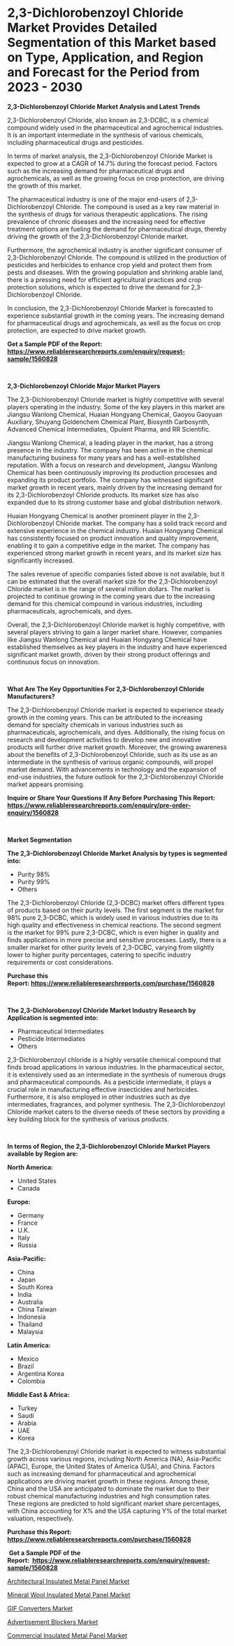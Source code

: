 <p><h1>2,3-Dichlorobenzoyl Chloride Market Provides Detailed Segmentation of this Market based on Type, Application, and Region and Forecast for the Period from 2023 - 2030</h1></p><p><strong>2,3-Dichlorobenzoyl Chloride Market Analysis and Latest Trends</strong></p>
<p><p>2,3-Dichlorobenzoyl Chloride, also known as 2,3-DCBC, is a chemical compound widely used in the pharmaceutical and agrochemical industries. It is an important intermediate in the synthesis of various chemicals, including pharmaceutical drugs and pesticides.</p><p>In terms of market analysis, the 2,3-Dichlorobenzoyl Chloride Market is expected to grow at a CAGR of 14.7% during the forecast period. Factors such as the increasing demand for pharmaceutical drugs and agrochemicals, as well as the growing focus on crop protection, are driving the growth of this market.</p><p>The pharmaceutical industry is one of the major end-users of 2,3-Dichlorobenzoyl Chloride. The compound is used as a key raw material in the synthesis of drugs for various therapeutic applications. The rising prevalence of chronic diseases and the increasing need for effective treatment options are fueling the demand for pharmaceutical drugs, thereby driving the growth of the 2,3-Dichlorobenzoyl Chloride market.</p><p>Furthermore, the agrochemical industry is another significant consumer of 2,3-Dichlorobenzoyl Chloride. The compound is utilized in the production of pesticides and herbicides to enhance crop yield and protect them from pests and diseases. With the growing population and shrinking arable land, there is a pressing need for efficient agricultural practices and crop protection solutions, which is expected to drive the demand for 2,3-Dichlorobenzoyl Chloride.</p><p>In conclusion, the 2,3-Dichlorobenzoyl Chloride Market is forecasted to experience substantial growth in the coming years. The increasing demand for pharmaceutical drugs and agrochemicals, as well as the focus on crop protection, are expected to drive market growth.</p></p>
<p><strong>Get a Sample PDF of the Report:&nbsp; <a href="https://www.reliableresearchreports.com/enquiry/request-sample/1560828">https://www.reliableresearchreports.com/enquiry/request-sample/1560828</a></strong></p>
<p>&nbsp;</p>
<p><strong>2,3-Dichlorobenzoyl Chloride Major Market Players</strong></p>
<p><p>The 2,3-Dichlorobenzoyl Chloride market is highly competitive with several players operating in the industry. Some of the key players in this market are Jiangsu Wanlong Chemical, Huaian Hongyang Chemical, Gaoyou Gaoyuan Auxiliary, Shuyang Goldenchem Chemical Plant, Biosynth Carbosynth, Advanced Chemical Intermediates, Opulent Pharma, and RR Scientific. </p><p>Jiangsu Wanlong Chemical, a leading player in the market, has a strong presence in the industry. The company has been active in the chemical manufacturing business for many years and has a well-established reputation. With a focus on research and development, Jiangsu Wanlong Chemical has been continuously improving its production processes and expanding its product portfolio. The company has witnessed significant market growth in recent years, mainly driven by the increasing demand for its 2,3-Dichlorobenzoyl Chloride products. Its market size has also expanded due to its strong customer base and global distribution network.</p><p>Huaian Hongyang Chemical is another prominent player in the 2,3-Dichlorobenzoyl Chloride market. The company has a solid track record and extensive experience in the chemical industry. Huaian Hongyang Chemical has consistently focused on product innovation and quality improvement, enabling it to gain a competitive edge in the market. The company has experienced strong market growth in recent years, and its market size has significantly increased. </p><p>The sales revenue of specific companies listed above is not available, but it can be estimated that the overall market size for the 2,3-Dichlorobenzoyl Chloride market is in the range of several million dollars. The market is projected to continue growing in the coming years due to the increasing demand for this chemical compound in various industries, including pharmaceuticals, agrochemicals, and dyes. </p><p>Overall, the 2,3-Dichlorobenzoyl Chloride market is highly competitive, with several players striving to gain a larger market share. However, companies like Jiangsu Wanlong Chemical and Huaian Hongyang Chemical have established themselves as key players in the industry and have experienced significant market growth, driven by their strong product offerings and continuous focus on innovation.</p></p>
<p>&nbsp;</p>
<p><strong>What Are The Key Opportunities For 2,3-Dichlorobenzoyl Chloride Manufacturers?</strong></p>
<p><p>The 2,3-Dichlorobenzoyl Chloride market is expected to experience steady growth in the coming years. This can be attributed to the increasing demand for specialty chemicals in various industries such as pharmaceuticals, agrochemicals, and dyes. Additionally, the rising focus on research and development activities to develop new and innovative products will further drive market growth. Moreover, the growing awareness about the benefits of 2,3-Dichlorobenzoyl Chloride, such as its use as an intermediate in the synthesis of various organic compounds, will propel market demand. With advancements in technology and the expansion of end-use industries, the future outlook for the 2,3-Dichlorobenzoyl Chloride market appears promising.</p></p>
<p><strong>Inquire or Share Your Questions If Any Before Purchasing This Report: <a href="https://www.reliableresearchreports.com/enquiry/pre-order-enquiry/1560828">https://www.reliableresearchreports.com/enquiry/pre-order-enquiry/1560828</a></strong></p>
<p>&nbsp;</p>
<p><strong>Market Segmentation</strong></p>
<p><strong>The 2,3-Dichlorobenzoyl Chloride Market Analysis by types is segmented into:</strong></p>
<p><ul><li>Purity 98%</li><li>Purity 99%</li><li>Others</li></ul></p>
<p><p>The 2,3-Dichlorobenzoyl Chloride (2,3-DCBC) market offers different types of products based on their purity levels. The first segment is the market for 98% pure 2,3-DCBC, which is widely used in various industries due to its high quality and effectiveness in chemical reactions. The second segment is the market for 99% pure 2,3-DCBC, which is even higher in quality and finds applications in more precise and sensitive processes. Lastly, there is a smaller market for other purity levels of 2,3-DCBC, varying from slightly lower to higher purity percentages, catering to specific industry requirements or cost considerations.</p></p>
<p><strong>Purchase this Report:&nbsp;<a href="https://www.reliableresearchreports.com/purchase/1560828">https://www.reliableresearchreports.com/purchase/1560828</a></strong></p>
<p>&nbsp;</p>
<p><strong>The 2,3-Dichlorobenzoyl Chloride Market Industry Research by Application is segmented into:</strong></p>
<p><ul><li>Pharmaceutical Intermediates</li><li>Pesticide Intermediates</li><li>Others</li></ul></p>
<p><p>2,3-Dichlorobenzoyl chloride is a highly versatile chemical compound that finds broad applications in various industries. In the pharmaceutical sector, it is extensively used as an intermediate in the synthesis of numerous drugs and pharmaceutical compounds. As a pesticide intermediate, it plays a crucial role in manufacturing effective insecticides and herbicides. Furthermore, it is also employed in other industries such as dye intermediates, fragrances, and polymer synthesis. The 2,3-Dichlorobenzoyl Chloride market caters to the diverse needs of these sectors by providing a key building block for the synthesis of various products.</p></p>
<p>&nbsp;</p>
<p><strong>In terms of Region, the 2,3-Dichlorobenzoyl Chloride Market Players available by Region are:</strong></p>
<p>
    <p> <strong> North America: </strong>
        <ul>
            <li>United States</li>
            <li>Canada</li>
        </ul>
        </p> 
    <p> <strong> Europe: </strong>
        <ul>
            <li>Germany</li>
            <li>France</li>
            <li>U.K.</li>
            <li>Italy</li>
            <li>Russia</li>
        </ul>
        </p> 
    <p> <strong> Asia-Pacific: </strong>
        <ul>
            <li>China</li>
            <li>Japan</li>
            <li>South Korea</li>
            <li>India</li>
            <li>Australia</li>
            <li>China Taiwan</li>
            <li>Indonesia</li>
            <li>Thailand</li>
            <li>Malaysia</li>
        </ul>
        </p> 
    <p> <strong> Latin America: </strong>
        <ul>
            <li>Mexico</li>
            <li>Brazil</li>
            <li>Argentina Korea</li>
            <li>Colombia</li>
        </ul>
        </p> 
    <p> <strong> Middle East & Africa: </strong>
        <ul>
            <li>Turkey</li>
            <li>Saudi</li>
            <li>Arabia</li>
            <li>UAE</li>
            <li>Korea</li>
        </ul>
    </p>
    </p>
<p><p>The 2,3-Dichlorobenzoyl Chloride market is expected to witness substantial growth across various regions, including North America (NA), Asia-Pacific (APAC), Europe, the United States of America (USA), and China. Factors such as increasing demand for pharmaceutical and agrochemical applications are driving market growth in these regions. Among these, China and the USA are anticipated to dominate the market due to their robust chemical manufacturing industries and high consumption rates. These regions are predicted to hold significant market share percentages, with China accounting for X% and the USA capturing Y% of the total market valuation, respectively.</p></p>
<p><strong>Purchase this Report: <a href="https://www.reliableresearchreports.com/purchase/1560828">https://www.reliableresearchreports.com/purchase/1560828</a></strong></p>
<p>&nbsp;<strong>Get a Sample PDF of the Report:&nbsp;&nbsp;<a href="https://www.reliableresearchreports.com/enquiry/request-sample/1560828">https://www.reliableresearchreports.com/enquiry/request-sample/1560828</a></strong></p>
<p><strong></strong></p>
<p><p><a href="https://www.linkedin.com/pulse/architectural-insulated-metal-panel-market-size-growth-forecast-4l06e/">Architectural Insulated Metal Panel Market</a></p><p><a href="https://www.linkedin.com/pulse/mineral-wool-insulated-metal-panel-market-research-report-dmeee/">Mineral Wool Insulated Metal Panel Market</a></p><p><a href="https://medium.com/@annaalexander40/gif-converters-market-insights-into-market-cagr-market-trends-and-growth-strategies-94417a39b05c">GIF Converters Market</a></p><p><a href="https://medium.com/@patriciaday39/advertisement-blockers-market-research-report-its-history-and-forecast-2023-to-2030-52d20cfba537">Advertisement Blockers Market</a></p><p><a href="https://www.linkedin.com/pulse/commercial-insulated-metal-panel-market-share-amp-slnle/">Commercial Insulated Metal Panel Market</a></p></p>